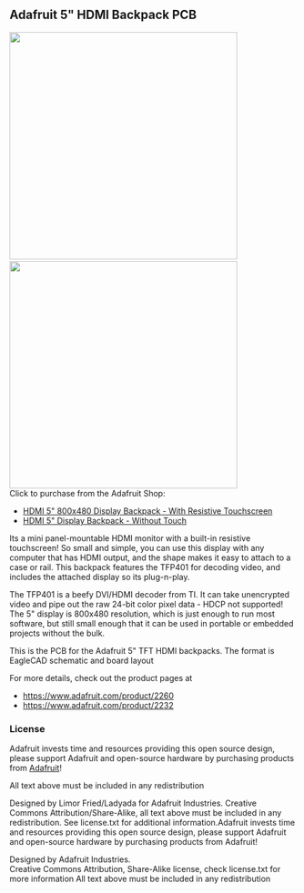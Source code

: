 ## Adafruit 5" HDMI Backpack PCB
<a href="http://www.adafruit.com/products/2260"><img src="assets/2260.jpg?raw=true" width="400px"></a>&nbsp; <a href="http://www.adafruit.com/products/2232"><img src="assets/2232.jpg?raw=true" width="400px"></a><br />
Click to purchase from the Adafruit Shop:
- [HDMI 5" 800x480 Display Backpack - With Resistive Touchscreen](https://www.adafruit.com/product/2260)
- [HDMI 5" Display Backpack - Without Touch](https://www.adafruit.com/product/2232)

Its a mini panel-mountable HDMI monitor with a built-in resistive touchscreen! So small and simple, you can use this display with any computer that has HDMI output, and the shape makes it easy to attach to a case or rail. This backpack features the TFP401 for decoding video, and includes the attached display so its plug-n-play.

The TFP401 is a beefy DVI/HDMI decoder from TI. It can take unencrypted video and pipe out the raw 24-bit color pixel data - HDCP not supported! The 5" display is 800x480 resolution, which is just enough to run most software, but still small enough that it can be used in portable or embedded projects without the bulk.

This is the PCB for the Adafruit 5" TFT HDMI backpacks. The format is EagleCAD schematic and board layout

For more details, check out the product pages at
- https://www.adafruit.com/product/2260
- https://www.adafruit.com/product/2232

### License

Adafruit invests time and resources providing this open source design, please support Adafruit and open-source hardware by purchasing products from [Adafruit](https://www.adafruit.com)!

All text above must be included in any redistribution

Designed by Limor Fried/Ladyada for Adafruit Industries.
Creative Commons Attribution/Share-Alike, all text above must be included in any redistribution. 
See license.txt for additional information.Adafruit invests time and resources providing this open source design, 
please support Adafruit and open-source hardware by purchasing 
products from Adafruit!

Designed by Adafruit Industries.  
Creative Commons Attribution, Share-Alike license, check license.txt for more information
All text above must be included in any redistribution
